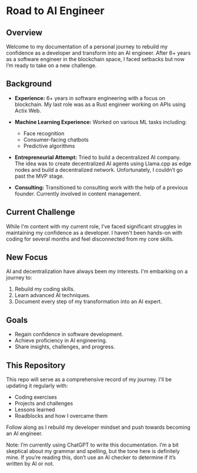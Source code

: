# Road to AI Engineer

## Overview
Welcome to my documentation of a personal journey to rebuild my confidence as a developer and transform into an AI engineer. After 6+ years as a software engineer in the blockchain space, I faced setbacks but now I’m ready to take on a new challenge.

## Background
- **Experience:** 6+ years in software engineering with a focus on blockchain. My last role was as a Rust engineer working on APIs using Actix Web.
- **Machine Learning Experience:** Worked on various ML tasks including:
  - Face recognition
  - Consumer-facing chatbots
  - Predictive algorithms

- **Entrepreneurial Attempt:** Tried to build a decentralized AI company. The idea was to create decentralized AI agents using Llama.cpp as edge nodes and build a decentralized network. Unfortunately, I couldn’t go past the MVP stage.

- **Consulting:** Transitioned to consulting work with the help of a previous founder. Currently involved in content management.

## Current Challenge
While I'm content with my current role, I’ve faced significant struggles in maintaining my confidence as a developer. I haven't been hands-on with coding for several months and feel disconnected from my core skills.

## New Focus
AI and decentralization have always been my interests. I'm embarking on a journey to:
1. Rebuild my coding skills.
2. Learn advanced AI techniques.
3. Document every step of my transformation into an AI expert.

## Goals
- Regain confidence in software development.
- Achieve proficiency in AI engineering.
- Share insights, challenges, and progress.

## This Repository
This repo will serve as a comprehensive record of my journey. I'll be updating it regularly with:
- Coding exercises
- Projects and challenges
- Lessons learned
- Roadblocks and how I overcame them

Follow along as I rebuild my developer mindset and push towards becoming an AI engineer.

Note: I’m currently using ChatGPT to write this documentation. I’m a bit skeptical about my grammar and spelling, but the tone here is definitely mine. If you’re reading this, don’t use an AI checker to determine if it’s written by AI or not.
